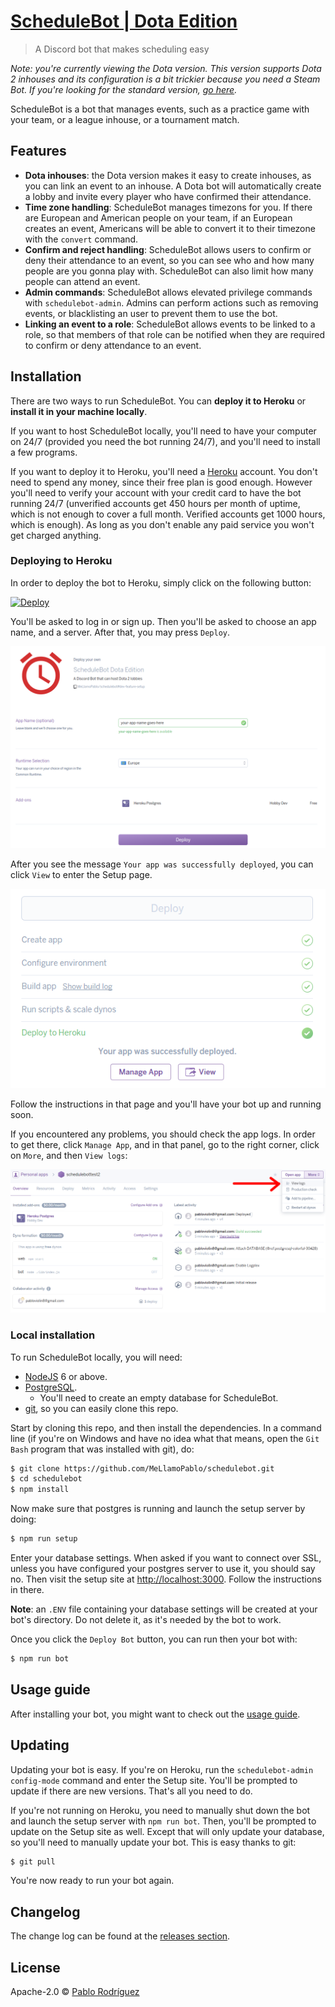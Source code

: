 # [ScheduleBot | Dota Edition](https://mellamopablo.github.io/schedulebot/)
> A Discord bot that makes scheduling easy

*Note: you're currently viewing the Dota version. This version supports Dota 2 inhouses and its 
configuration is a bit trickier because you need a Steam Bot. If you're looking for the standard 
version, [go here](https://github.com/MeLlamoPablo/schedulebot/tree/master#schedulebot).*

ScheduleBot is a bot that manages events, such as a practice game with your team, or a league
inhouse, or a tournament match.

## Features

* **Dota inhouses**: the Dota version makes it easy to create inhouses, as you can link an event 
to an inhouse. A Dota bot will automatically create a lobby and invite every player who have 
confirmed their attendance.
* **Time zone handling**: ScheduleBot manages timezons for you. If there are European and
American people on your team, if an European creates an event, Americans will be able to convert
it to their timezone with the `convert` command.
* **Confirm and reject handling**: ScheduleBot allows users to confirm or deny their attendance
to an event, so you can see who and how many people are you gonna play with. ScheduleBot can also
 limit how many people can attend an event.
* **Admin commands**: ScheduleBot allows elevated privilege commands with `schedulebot-admin`.
Admins can perform actions such as removing events, or blacklisting an user to prevent them to
use the bot.
* **Linking an event to a role**: ScheduleBot allows events to be linked to a role, so that
members of that role can be notified when they are required to confirm or deny attendance to an
event.

## Installation

There are two ways to run ScheduleBot. You can **deploy it to Heroku** or **install it in your
machine locally**.

If you want to host ScheduleBot locally, you'll need to have your computer on 24/7 (provided you
need the bot running 24/7), and you'll need to install a few programs.

If you want to deploy it to Heroku, you'll need a [Heroku](https://www.heroku.com/home) account. You
don't need to spend any money, since their free plan is good enough. However you'll need to verify
your account with your credit card to have the bot running 24/7 (unverified accounts get 450 hours
per month of uptime, which is not enough to cover a full month. Verified accounts get 1000 hours,
which is enough). As long as you don't enable any paid service you won't get charged anything.

### Deploying to Heroku

In order to deploy the bot to Heroku, simply click on the following button:

[![Deploy](https://www.herokucdn.com/deploy/button.svg)](https://heroku.com/deploy?template=https://github.com/MeLlamoPablo/schedulebot/tree/dota)

You'll be asked to log in or sign up. Then you'll be asked to choose an app name, and a server.
After that, you may press `Deploy`.

![Explanation Image 1](https://raw.githubusercontent.com/MeLlamoPablo/schedulebot/dota/resources/heroku-1.png)

After you see the message `Your app was successfully deployed`, you can click `View` to enter the
Setup page.

![Explanation Image 2](https://raw.githubusercontent.com/MeLlamoPablo/schedulebot/dota/resources/heroku-2.png)

Follow the instructions in that page and you'll have your bot up and running soon.

If you encountered any problems, you should check the app logs. In order to get there, click `Manage
 App`, and in that panel, go to the right corner, click on `More`, and then `View logs`:
 
![Explanation Image 2](https://raw.githubusercontent.com/MeLlamoPablo/schedulebot/dota/resources/heroku-3.png)

### Local installation

To run ScheduleBot locally, you will need:

* [NodeJS](https://nodejs.org/en/download/) 6 or above.
* [PostgreSQL](https://www.postgresql.org/download/).
	* You'll need to create an empty database for ScheduleBot.
* [git](https://git-scm.com/downloads), so you can easily clone this repo.

Start by cloning this repo, and then install the dependencies. In a command line (if you're on
Windows and have no idea what that means, open the `Git Bash` program that was installed with git),
do:

```sh
$ git clone https://github.com/MeLlamoPablo/schedulebot.git
$ cd schedulebot
$ npm install
```

Now make sure that postgres is running and launch the setup server by doing:

```sh
$ npm run setup
```

Enter your database settings. When asked if you want to connect over SSL, unless you have configured
your postgres server to use it, you should say no. Then visit the setup site at
[http://localhost:3000](http://localhost:3000). Follow the instructions in there.

**Note**: an `.ENV` file containing your database settings will be created at your bot's directory.
Do not delete it, as it's needed by the bot to work.

Once you click the `Deploy Bot` button, you can run then your bot with:

```sh
$ npm run bot
```

## Usage guide

After installing your bot, you might want to check out the
[usage guide](https://github.com/MeLlamoPablo/schedulebot/blob/dota/usage/usage-guide.md).

## Updating

Updating your bot is easy. If you're on Heroku, run the `schedulebot-admin config-mode` command and
enter the Setup site. You'll be prompted to update if there are new versions. That's all you need to
do.

If you're not running on Heroku, you need to manually shut down the bot and launch the setup server
with `npm run bot`. Then, you'll be prompted to update on the Setup site as well. Except that will
only update your database, so you'll need to manually update your bot. This is easy thanks to git:

```sh
$ git pull
```

You're now ready to run your bot again.

## Changelog

The change log can be found at the [releases section](https://github.com/MeLlamoPablo/schedulebot/releases).

## License

Apache-2.0 © [Pablo Rodríguez](https://github.com/MeLlamoPablo)
